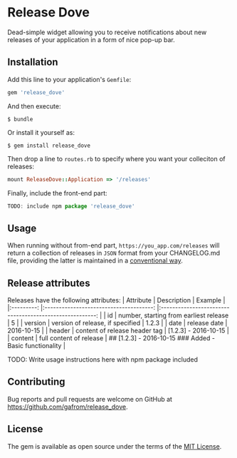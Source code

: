 # Release Dove

Dead-simple widget allowing you to receive notifications about new releases of your application in a form of nice pop-up bar.

## Installation

Add this line to your application's `Gemfile`:
```ruby
gem 'release_dove'
```

And then execute:

    $ bundle

Or install it yourself as:

    $ gem install release_dove

Then drop a line to `routes.rb` to specify where you want your colleciton of releases:
```ruby
mount ReleaseDove::Application => '/releases'
```

Finally, include the front-end part:
```javascript
TODO: include npm package 'release_dove'
```

## Usage

When running without from-end part, `https://you_app.com/releases` will return a collection of releases in `JSON` format from your CHANGELOG.md file, providing the latter is maintained in a [conventional way](http://keepachangelog.com/en/0.3.0/).

## Release attributes

Releases have the following attributes:
| Attribute   |               Description               |                         Example                           |
|:---------:  |:--------------------------------------: |:-------------------------------------------------------:  |
| id          | number, starting from earliest release  | 5                                                         |
| version     | version of release, if specified        | 1.2.3                                                     |
| date        | release date                            | 2016-10-15                                                |
| header      | content of release header tag           | [1.2.3] - 2016-10-15                                      |
| content     | full content of release                 | ## [1.2.3] - 2016-10-15 ### Added - Basic functionality   |

TODO: Write usage instructions here with npm package included

## Contributing

Bug reports and pull requests are welcome on GitHub at https://github.com/gafrom/release_dove.

## License

The gem is available as open source under the terms of the [MIT License](http://opensource.org/licenses/MIT).

